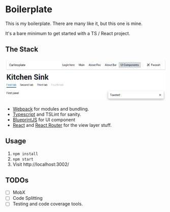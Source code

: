 # Boilerplate

This is my boilerplate. There are many like it, but this one is mine.

It's a bare minimum to get started with a TS / React project.

## The Stack

![screenshot](screenshot.png)

 * [Webpack](https://webpack.github.io/) for modules and bundling.
 * [Typescript](https://www.typescriptlang.org/) and TSLint for sanity.
 * [BlueprintJS](http://blueprintjs.com/) for UI component
 * [React](https://facebook.github.io/react/) and [React Router](https://github.com/ReactTraining/react-router) for the view layer stuff.

## Usage

 1. `npm install`
 2. `npm start`
 3. Visit http://localhost:3002/

## TODOs

 - [ ] MobX
 - [ ] Code Splitting
 - [ ] Testing and code coverage tools.